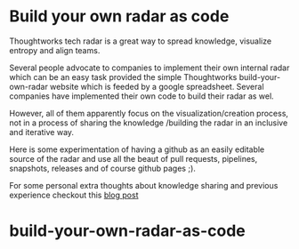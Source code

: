 # Build your own radar as code

Thoughtworks tech radar is a great way to spread knowledge, visualize entropy and align teams.

Several people advocate to companies to implement their own internal radar which can be an easy task provided the
 simple Thoughtworks build-your-own-radar website which is feeded by a google spreadsheet. Several companies have
  implemented their own code to build their radar as wel.
 
However, all of them apparently focus on the visualization/creation process, not in a process of sharing the knowledge
/building the radar in an inclusive and iterative way.
  
Here is some experimentation of having a github as an easily editable source of the radar and use all the beaut of
 pull requests, pipelines, snapshots, releases and of course github pages ;).

For some personal extra thoughts about knowledge sharing and previous experience checkout this [blog post]()

# build-your-own-radar-as-code